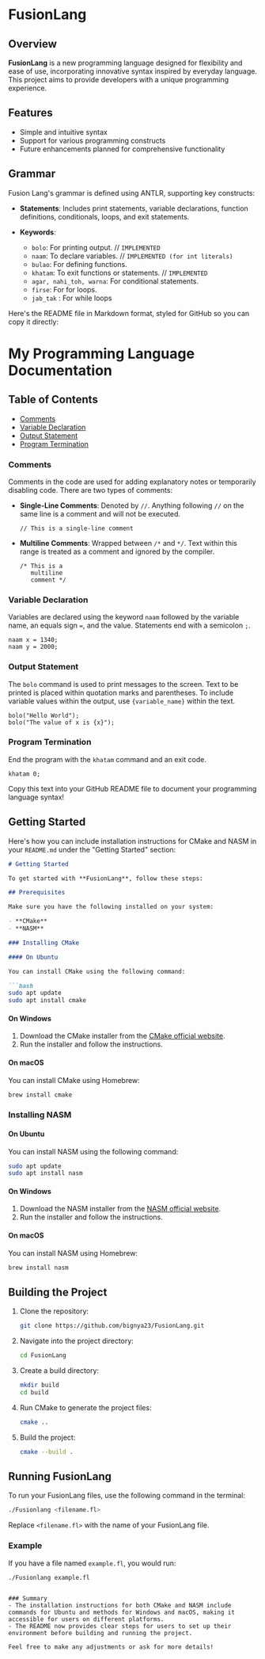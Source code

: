 # FusionLang


## Overview

**FusionLang** is a new programming language designed for flexibility and ease of use, incorporating innovative syntax inspired by everyday language. This project aims to provide developers with a unique programming experience.

## Features

- Simple and intuitive syntax
- Support for various programming constructs
- Future enhancements planned for comprehensive functionality

## Grammar

Fusion Lang's grammar is defined using ANTLR, supporting key constructs:

- **Statements**: Includes print statements, variable declarations, function definitions, conditionals, loops, and exit statements.
- **Keywords**:

  - `bolo`: For printing output. // `IMPLEMENTED`
  - `naam`: To declare variables. // `IMPLEMENTED (for int literals)`
  - `bulao`: For defining functions.
  - `khatam`: To exit functions or statements. // `IMPLEMENTED`
  - `agar, nahi_toh, warna`: For conditional statements.
  - `firse`: For for loops.
  - `jab_tak` : For while loops

Here's the README file in Markdown format, styled for GitHub so you can copy it directly:


# My Programming Language Documentation

## Table of Contents
- [Comments](#comments)
- [Variable Declaration](#variable-declaration)
- [Output Statement](#output-statement)
- [Program Termination](#program-termination)


### Comments
Comments in the code are used for adding explanatory notes or temporarily disabling code. There are two types of comments:
  
- **Single-Line Comments**: Denoted by `//`. Anything following `//` on the same line is a comment and will not be executed.
  ```plaintext
  // This is a single-line comment
  ```

- **Multiline Comments**: Wrapped between `/*` and `*/`. Text within this range is treated as a comment and ignored by the compiler.
  ```plaintext
  /* This is a 
     multiline 
     comment */
  ```

### Variable Declaration
Variables are declared using the keyword `naam` followed by the variable name, an equals sign `=`, and the value. Statements end with a semicolon `;`.
  ```plaintext
  naam x = 1340;
  naam y = 2000;
  ```

### Output Statement
The `bolo` command is used to print messages to the screen. Text to be printed is placed within quotation marks and parentheses. To include variable values within the output, use `{variable_name}` within the text.
  ```plaintext
  bolo("Hello World");
  bolo("The value of x is {x}"); 
  ```

### Program Termination
End the program with the `khatam` command and an exit code.
  ```plaintext
  khatam 0;
  ```


Copy this text into your GitHub README file to document your programming language syntax!
## Getting Started

Here's how you can include installation instructions for CMake and NASM in your `README.md` under the "Getting Started" section:

```markdown
# Getting Started

To get started with **FusionLang**, follow these steps:

## Prerequisites

Make sure you have the following installed on your system:

- **CMake**
- **NASM**

### Installing CMake

#### On Ubuntu

You can install CMake using the following command:

```bash
sudo apt update
sudo apt install cmake
```

#### On Windows

1. Download the CMake installer from the [CMake official website](https://cmake.org/download/).
2. Run the installer and follow the instructions.

#### On macOS

You can install CMake using Homebrew:

```bash
brew install cmake
```

### Installing NASM

#### On Ubuntu

You can install NASM using the following command:

```bash
sudo apt update
sudo apt install nasm
```

#### On Windows

1. Download the NASM installer from the [NASM official website](https://www.nasm.us).
2. Run the installer and follow the instructions.

#### On macOS

You can install NASM using Homebrew:

```bash
brew install nasm
```

## Building the Project

1. Clone the repository:

    ```bash
    git clone https://github.com/bignya23/FusionLang.git
    ```

2. Navigate into the project directory:

    ```bash
    cd FusionLang
    ```

3. Create a build directory:

    ```bash
    mkdir build
    cd build
    ```

4. Run CMake to generate the project files:

    ```bash
    cmake ..
    ```

5. Build the project:

    ```bash
    cmake --build .
    ```

## Running FusionLang

To run your FusionLang files, use the following command in the terminal:

```bash
./Fusionlang <filename.fl>
```

Replace `<filename.fl>` with the name of your FusionLang file.

### Example

If you have a file named `example.fl`, you would run:

```bash
./Fusionlang example.fl
```
```

### Summary
- The installation instructions for both CMake and NASM include commands for Ubuntu and methods for Windows and macOS, making it accessible for users on different platforms.
- The README now provides clear steps for users to set up their environment before building and running the project.

Feel free to make any adjustments or ask for more details!

